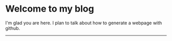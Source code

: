 # Welcome to my blog
I'm glad you are here. I plan to talk about how to generate a webpage with github.
****

